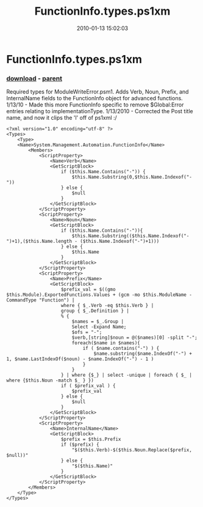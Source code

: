 ﻿---
pid:            1578
poster:         Thell
title:          FunctionInfo.types.ps1xm
date:           2010-01-13 15:02:03
format:         posh
parent:         1577
parent:         1577

---

# FunctionInfo.types.ps1xm

### [download](1578.ps1) - [parent](1577.md)

Required types for ModuleWriteError.psm1.  Adds Verb, Noun, Prefix, and InternalName fields to the FunctionInfo object for advanced functions.
1/13/10 - Made this more FunctionInfo specific to remove $Global:Error entries relating to implementationType.
1/13/2010 - Corrected the Post title name, and now it clips the 'l' off of ps1xml :/

```posh
<?xml version="1.0" encoding="utf-8" ?>
<Types>
	<Type>
	<Name>System.Management.Automation.FunctionInfo</Name>
		<Members>
			<ScriptProperty> 
				<Name>Verb</Name> 
				<GetScriptBlock>
					if ($this.Name.Contains("-")) {
						$this.Name.Substring(0,$this.Name.Indexof("-"))
					} else {
						$null
					}
				</GetScriptBlock> 
			</ScriptProperty>
			<ScriptProperty> 
				<Name>Noun</Name> 
				<GetScriptBlock>
					if ($this.Name.Contains("-")){
						$this.Name.Substring(($this.Name.Indexof("-")+1),($this.Name.length - ($this.Name.Indexof("-")+1)))
					} else {
						$this.Name
					}
				</GetScriptBlock> 
			</ScriptProperty> 
			<ScriptProperty> 
				<Name>Prefix</Name> 
				<GetScriptBlock>
					$prefix_val = $((gmo $this.Module).ExportedFunctions.Values + (gcm -mo $this.ModuleName -CommandType "Function") |
					where { $_.Verb -eq $this.Verb } |
					group {	$_.Definition } |
					% {
						$names = $_.Group |
						Select -Expand Name;
						$ofs = "-";
						$verb,[string]$noun = @($names)[0] -split "-";
						foreach($name in $names){
							if ( $name.contains("-") ) {
								$name.substring($name.IndexOf("-") + 1, $name.LastIndexOf($noun) - $name.IndexOf("-") - 1 )
							}
						}
					} | where {$_} | select -unique | foreach { $_ | where {$this.Noun -match $_ } })
					if ( $prefix_val ) {
						$prefix_val
					} else {
						$null
					}
				</GetScriptBlock> 
			</ScriptProperty> 
			<ScriptProperty> 
				<Name>InternalName</Name> 
				<GetScriptBlock> 
					$prefix = $this.Prefix
					if ($prefix) {
						"$($this.Verb)-$($this.Noun.Replace($prefix, $null))"
					} else {
						"$($this.Name)"
					}
				</GetScriptBlock> 
			</ScriptProperty> 
		</Members>
	</Type>    
</Types>
```
